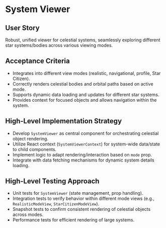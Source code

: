 # System Viewer

## User Story
Robust, unified viewer for celestial systems, seamlessly exploring different star systems/bodies across various viewing modes.

## Acceptance Criteria
- Integrates into different view modes (realistic, navigational, profile, Star Citizen).
- Correctly renders celestial bodies and orbital paths based on active mode.
- Supports dynamic data loading and updates for different star systems.
- Provides context for focused objects and allows navigation within the system.

## High-Level Implementation Strategy
- Develop `SystemViewer` as central component for orchestrating celestial object rendering.
- Utilize React context (`SystemViewerContext`) for system-wide data/state to child components.
- Implement logic to adapt rendering/interaction based on `mode` prop.
- Integrate with data fetching mechanisms for dynamic system details loading.

## High-Level Testing Approach
- Unit tests for `SystemViewer` (state management, prop handling).
- Integration tests to verify behavior within different mode views (e.g., `RealisticModeView`, `StarCitizenModeView`).
- Snapshot tests to confirm consistent rendering of celestial objects across modes.
- Performance tests for efficient rendering of large systems. 
